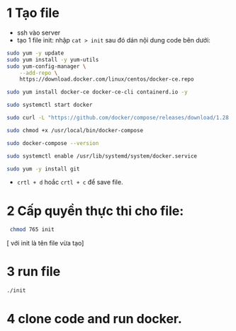 # 1 Tạo file
- ssh vào server
- tạo 1 file init: nhập `cat > init` sau đó dán nội dung code bên dưới:

```sh
sudo yum -y update
sudo yum install -y yum-utils
sudo yum-config-manager \
    --add-repo \
    https://download.docker.com/linux/centos/docker-ce.repo

sudo yum install docker-ce docker-ce-cli containerd.io -y

sudo systemctl start docker

sudo curl -L "https://github.com/docker/compose/releases/download/1.28.6/docker-compose-$(uname -s)-$(uname -m)" -o /usr/local/bin/docker-compose

sudo chmod +x /usr/local/bin/docker-compose

sudo docker-compose --version

sudo systemctl enable /usr/lib/systemd/system/docker.service

sudo yum -y install git

```
- `crtl + d` hoắc `crtl + c` để save file.


# 2  Cấp quyền thực thi cho file:

```sh
 chmod 765 init 
```

[ với init là tên file vừa tạo]

# 3  run file

```sh
./init
```

# 4 clone code and run docker.
